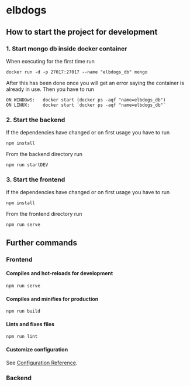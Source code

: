 # elbdogs

## How to start the project for development

### 1. Start mongo db inside docker container

When executing for the first time run

```
docker run -d -p 27017:27017 --name "elbdogs_db" mongo
```

After this has been done once you will get an error saying the container is already in use.
Then you have to run

```
ON WINDOwS:   docker start (docker ps -aqf "name=elbdogs_db")
ON LINUX:     docker start `docker ps -aqf "name=elbdogs_db"`
```

### 2. Start the backend

If the dependencies have changed or on first usage you have to run

```
npm install
```

From the backend directory run

```
npm run startDEV
```

### 3. Start the frontend

If the dependencies have changed or on first usage you have to run

```
npm install
```

From the frontend directory run

```
npm run serve
```

## Further commands

### Frontend

#### Compiles and hot-reloads for development

```
npm run serve
```

#### Compiles and minifies for production

```
npm run build
```

#### Lints and fixes files

```
npm run lint
```

#### Customize configuration

See [Configuration Reference](https://cli.vuejs.org/config/).

### Backend
